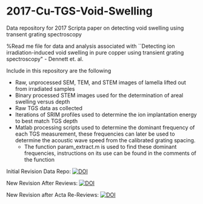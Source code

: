 # 2017-Cu-TGS-Void-Swelling
Data repository for 2017 Scripta paper on detecting void swelling using transent grating spectroscopy

%Read me file for data and analysis associated with ``Detecting ion irradiation-induced void swelling in pure copper using transient grating spectroscopy" - Dennett et. al. 

Include in this repository are the following
- Raw, unprocessed SEM, TEM, and STEM images of lamella lifted out from irradiated samples
- Binary processed STEM images used for the determination of areal swelling versus depth
- Raw TGS data as collected
- Iterations of SRIM profiles used to determine the ion implantation energy to best match TGS depth
- Matlab processing scripts used to determine the dominant frequency of each TGS measurement, these frequencies can later be used to determine the acoustic wave speed from the calibrated grating spacing.
	- The function param_extract.m is used to find these dominant frequencies, instructions on its use can be found in the comments of the function
	
Initial Revision Data Repo: <a href="https://doi.org/10.5281/zenodo.835601"><img src="https://zenodo.org/badge/DOI/10.5281/zenodo.835601.svg" alt="DOI"></a>

New Revision After Reviews: <a href="https://doi.org/10.5281/zenodo.996461"><img src="https://zenodo.org/badge/DOI/10.5281/zenodo.996461.svg" alt="DOI"></a>

New Revision after Acta Re-Reviews: <a href="https://www.zenodo.org/badge/latestdoi/97835508"><img src="https://www.zenodo.org/badge/97835508.svg" alt="DOI"></a>
